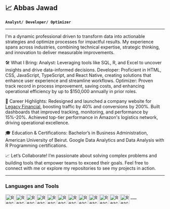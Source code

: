 ## 📈 Abbas Jawad

**`Analyst/ Developer/ Optimizer`**

---

I'm a dynamic professional driven to transform data into actionable strategies and optimize processes for impactful results. My experience spans across industries, combining technical expertise, strategic thinking, and innovation to deliver measurable improvements.

🛠️ What I Bring:
Analyst: Leveraging tools like SQL, R, and Excel to uncover insights and drive data-informed decisions.
Developer: Proficient in HTML, CSS, JavaScript, TypeScript, and React Native, creating solutions that enhance user experience and streamline workflows.
Optimizer: Proven track record in process improvement, saving costs, and enhancing operational efficiency by up to $150,000 annually in prior roles.

🌟 Career Highlights:
Redesigned and launched a company website for [Legacy Financial](https://legacyfinancial.ai/), boosting traffic by 40% and conversions by 200%. 
Built dashboards that improved tracking, monitoring, and performance by 15%-20%.
Achieved top-tier performance in Amazon's logistics network, driving operational excellence.

🎓 Education & Certifications:
Bachelor’s in Business Administration, American University of Beirut.
Google Data Analytics and Data Analysis with R Programming certifications.

📈 Let’s Collaborate!
I’m passionate about solving complex problems and building tools that empower teams to exceed their goals. Feel free to connect with me or explore my repositories to see my projects in action.

---

### Languages and Tools
<img align="left" alt="React" width="30px" src="https://cdn.jsdelivr.net/gh/devicons/devicon@latest/icons/react/react-original.svg" /> 
<img align="left" alt="React" width="30px" src="https://cdn.jsdelivr.net/gh/devicons/devicon@latest/icons/html5/html5-original.svg" /> 
<img align="left" alt="React" width="30px" src="https://cdn.jsdelivr.net/gh/devicons/devicon@latest/icons/css3/css3-plain.svg" /> 
<img align="left" alt="React" width="30px" src="https://cdn.jsdelivr.net/gh/devicons/devicon@latest/icons/javascript/javascript-original.svg" /> 
<img align="left" alt="React" width="30px" src="https://cdn.jsdelivr.net/gh/devicons/devicon@latest/icons/nodejs/nodejs-original-wordmark.svg" /> 
<img align="left" alt="React" width="30px" src="https://cdn.jsdelivr.net/gh/devicons/devicon@latest/icons/python/python-original.svg" /> 
<img align="left" alt="React" width="30px" src="https://cdn.jsdelivr.net/gh/devicons/devicon@latest/icons/jupyter/jupyter-original-wordmark.svg" />
<img align="left" alt="React" width="30px" src="https://cdn.jsdelivr.net/gh/devicons/devicon@latest/icons/r/r-original.svg"  />
<img align="left" alt="React" width="30px" src="https://cdn.jsdelivr.net/gh/devicons/devicon@latest/icons/mysql/mysql-original.svg" />
<img align="left" alt="React" width="30px" src="https://cdn.jsdelivr.net/gh/devicons/devicon@latest/icons/figma/figma-original.svg" />
<img align="left" alt="React" width="30px" src="https://cdn.jsdelivr.net/gh/devicons/devicon@latest/icons/kaggle/kaggle-original.svg" />
<img align="left" alt="React" width="30px" src="https://cdn.jsdelivr.net/gh/devicons/devicon@latest/icons/kibana/kibana-original.svg" />
___
<!--
**abbasjdev/abbasjdev** is a ✨ _special_ ✨ repository because its `README.md` (this file) appears on your GitHub profile.

Here are some ideas to get you started:

- 🔭 I’m currently working on ...
- 🌱 I’m currently learning ...
- 👯 I’m looking to collaborate on ...
- 🤔 I’m looking for help with ...
- 💬 Ask me about ...
- 📫 How to reach me: ...
- 😄 Pronouns: ...
- ⚡ Fun fact: ...
-->
